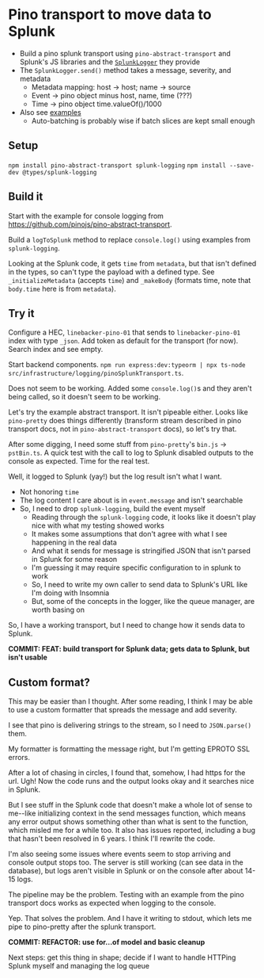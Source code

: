 # Pino transport to move data to Splunk

-  Build a pino splunk transport using `pino-abstract-transport` and Splunk's JS libraries and the [`SplunkLogger`](https://docs.splunk.com/DocumentationStatic/JSlogging/0.11.1/splunk-javascript-logging-docs/SplunkLogger.html) they provide
-  The `SplunkLogger.send()` method takes a message, severity, and metadata
   -  Metadata mapping: host -> host; name -> source
   -  Event -> pino object minus host, name, time (???)
   -  Time -> pino object time.valueOf()/1000
-  Also see [examples](https://github.com/splunk/splunk-javascript-logging/tree/master/examples)
   -  Auto-batching is probably wise if batch slices are kept small enough

## Setup

`npm install pino-abstract-transport splunk-logging`
`npm install --save-dev @types/splunk-logging`

## Build it

Start with the example for console logging from https://github.com/pinojs/pino-abstract-transport.

Build a `logToSplunk` method to replace `console.log()` using examples from `splunk-logging`.

Looking at the Splunk code, it gets `time` from `metadata`, but that isn't defined in the types, so can't type the payload with a defined type. See `_initializeMetadata` (accepts `time`) and `_makeBody` (formats time, note that `body.time` here is from `metadata`).

## Try it

Configure a HEC, `linebacker-pino-01` that sends to `linebacker-pino-01` index with type `_json`. Add token as default for the transport (for now). Search index and see empty.

Start backend components. `npm run express:dev:typeorm | npx ts-node src/infrastructure/logging/pinoSplunkTransport.ts`.

Does not seem to be working. Added some `console.log()`s and they aren't being called, so it doesn't seem to be working.

Let's try the example abstract transport. It isn't pipeable either. Looks like `pino-pretty` does things differently (transform stream described in pino transport docs, not in `pino-abstract-transport` docs), so let's try that.

After some digging, I need some stuff from `pino-pretty`'s `bin.js` -> `pstBin.ts`. A quick test with the call to log to Splunk disabled outputs to the console as expected. Time for the real test.

Well, it logged to Splunk (yay!) but the log result isn't what I want.

-  Not honoring `time`
-  The log content I care about is in `event.message` and isn't searchable
-  So, I need to drop `splunk-logging`, build the event myself
   -  Reading through the `splunk-logging` code, it looks like it doesn't play nice with what my testing showed works
   -  It makes some assumptions that don't agree with what I see happening in the real data
   -  And what it sends for message is stringified JSON that isn't parsed in Splunk for some reason
   -  I'm guessing it may require specific configuration to in splunk to work
   -  So, I need to write my own caller to send data to Splunk's URL like I'm doing with Insomnia
   -  But, some of the concepts in the logger, like the queue manager, are worth basing on

So, I have a working transport, but I need to change how it sends data to Splunk.

**COMMIT: FEAT: build transport for Splunk data; gets data to Splunk, but isn't usable**

## Custom format?

This may be easier than I thought. After some reading, I think I may be able to use a custom formatter that spreads the message and add severity.

I see that pino is delivering strings to the stream, so I need to `JSON.parse()` them.

My formatter is formatting the message right, but I'm getting EPROTO SSL errors.

After a lot of chasing in circles, I found that, somehow, I had https for the url. Ugh! Now the code runs and the output looks okay and it searches nice in Splunk.

But I see stuff in the Splunk code that doesn't make a whole lot of sense to me--like initializing context in the send messages function, which means any error output shows something other than what is sent to the function, which misled me for a while too. It also has issues reported, including a bug that hasn't been resolved in 6 years. I think I'll rewrite the code.

I'm also seeing some issues where events seem to stop arriving and console output stops too. The server is still working (can see data in the database), but logs aren't visible in Splunk or on the console after about 14-15 logs.

The pipeline may be the problem. Testing with an example from the pino transport docs works as expected when logging to the console.

Yep. That solves the problem. And I have it writing to stdout, which lets me pipe to pino-pretty after the splunk transport.

**COMMIT: REFACTOR: use for...of model and basic cleanup**

Next steps: get this thing in shape; decide if I want to handle HTTPing Splunk myself and managing the log queue
